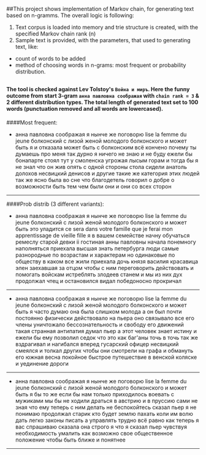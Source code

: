 ##This project shows implementation of Markov chain, for generating text based on n-gramms.
The overall logic is following:
1. Text corpus is loaded into memory and trie structure is created, with the specified
Markov chain rank (n)
2. Sample text is provided, with the parameters, that used to generating text, like:
 - count of words to be added
 - method of choosing words in n-grams: most frequent or probability distribution.

##

#### The tool is checked against Lev Tolstoy's `Война и миръ`. Here the funny outcome from start 3-gram `анна павловна соображая` with `chain rank = 3` & 2 different distribution types. The total length of generated text set to 100 words (punctuation removed and all words are lowercased).


####Most frequent:
- анна павловна соображая я нынче же поговорю lise la femme du jeune болконский с лизой женой молодого болконского и может быть я и отказала может быть с болконским всё кончено почему ты думаешь про меня так дурно я ничего не знаю и не буду ежели бы бонапарте стоял тут у смоленска угрожая лысым горам и тогда бы я не знал что он жив опять с одной стороны стола сидели анатоль долохов несвицкий денисов и другие такие же категория этих людей так же ясно была во сне что благодетель говорил о добре о возможности быть тем чем были они и они со всех сторон
---
 
####Prob distrib (3 different variants):
- анна павловна соображая я нынче же поговорю lise la femme du jeune болконский с лизой женой молодого болконского и может быть это уладится ce sera dans votre famille que je ferai mon apprentissage de vieille fille я в вашем семействе начну обучаться ремеслу старой девки ii гостиная анны павловны начала понемногу наполняться приехала высшая знать петербурга люди самые разнородные по возрастам и характерам но одинаковые по обществу в каком все жили приехала дочь князя василия красавица элен заехавшая за отцом чтобы с ним переговорить действовать и помогать войскам истреблять злодеев станем и мы из них дух продолжал чтец и остановился видал победоносно прокричал
---
- анна павловна соображая я нынче же поговорю lise la femme du jeune болконский с лизой женой молодого болконского и может быть я часто думаю она была слишком молода а он был почти постоянно физически действовало на пьера оно связывало все его члены уничтожало бессознательность и свободу его движений такая странная антипатия думал пьер а этот человек знает истину и ежели бы ему позволил седок что это как баг'аны точь в точь так же вздрагивал и нагибался вперед гусарский офицер несвицкий смеялся и толкал других чтобы они смотрели на графа и обмануть его южная весна покойное быстрое путешествие в венской коляске и уединение дороги
---
- анна павловна соображая я нынче же поговорю lise la femme du jeune болконский с лизой женой молодого болконского и может быть я бы то же если бы нам только приходилось воевать с мужиками мы бы не ходили драться в австрию и в пруссию сами не зная что ему теперь с ним делать не беспокойтесь сказал пьер я не понимаю продолжал старик кто будет землю пахать коли им волю дать легко законы писать а управлять трудно всё равно как теперь я вас спрашиваю сказала она строго я что я сказал пьер чувствуя необходимость умалить как возможно свое общественное положение чтобы быть ближе и понятнее
---